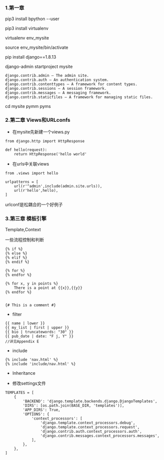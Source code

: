 ### 1.第一章
pip3 install bpython --user

pip3 install virtualenv

virtualenv env_mysite

source env_mysite/bin/activate

pip install django==1.8.13

django-admin startproject mysite

```
django.contrib.admin – The admin site.
django.contrib.auth – An authentication system.
django.contrib.contenttypes – A framework for content types.
django.contrib.sessions – A session framework.
django.contrib.messages – A messaging framework.
django.contrib.staticfiles – A framework for managing static files.
```

cd mysite
pymm
pyms

### 2.第二章 Views和URLconfs

- 在mysite先新建一个views.py
```
from django.http import HttpResponse

def hello(request):
    return HttpResponse('hello world'
```

- 在urls中关联views
```
from .views import hello

urlpatterns = [
    url(r'^admin',include(admin.site.urls)),
    url(r'hello',hello),
]
```
urlconf是松耦合的一个好例子


### 3.第三章 模板引擎
Template,Context

一些流程控制和判断
```
{% if %}
{% else %}
{% elif %}
{% endif %}

{% for %}
{% endfor %}

{% for x, y in points %}
    There is a point at {{x}},{{y}}
{% endfor %}


{# This is a comment #}
```

- filter
```
{{ name | lower }}
{{ my_list | first | upper }}
{{ bio | truncatewords: "30" }}
{{ pub_date | date: "F j, Y" }}
//详见Appendix E
```

- include
```
{% include 'nav.html' %}
{% include 'include/nav.html' %}
```

- Inheritance

- 修改settings文件
```
TEMPLATES = [
    {
        'BACKEND': 'django.template.backends.django.DjangoTemplates',
        'DIRS': [os.path.join(BASE_DIR, 'templates')],
        'APP_DIRS': True,
        'OPTIONS': {
            'context_processors': [
                'django.template.context_processors.debug',
                'django.template.context_processors.request',
                'django.contrib.auth.context_processors.auth',
                'django.contrib.messages.context_processors.messages',
            ],
        },
    },
]
```







